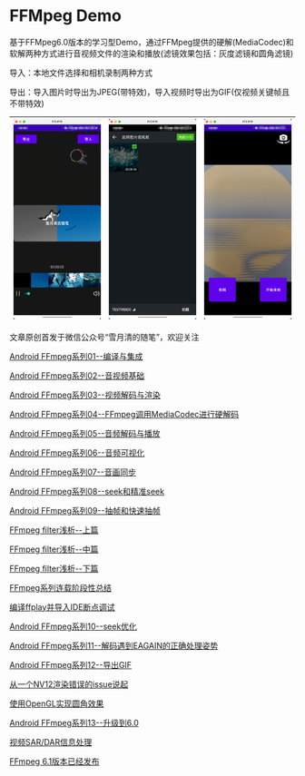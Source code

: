 # FFMpeg Demo

基于FFMpeg6.0版本的学习型Demo，通过FFMpeg提供的硬解(MediaCodec)和软解两种方式进行音视频文件的渲染和播放(滤镜效果包括：灰度滤镜和圆角滤镜)

导入：本地文件选择和相机录制两种方式

导出：导入图片时导出为JPEG(带特效)，导入视频时导出为GIF(仅视频关键帧且不带特效)

| ![主页](./img_main.png) | ![本地文件选择](./img_media_picker.png) | ![拍摄](./img_import_capture.png) |
|-----------------------|-----------------------------------|---------------------------------|

文章原创首发于微信公众号“雪月清的随笔”，欢迎关注

[Android FFmpeg系列01--编译与集成](https://mp.weixin.qq.com/s/pV4vUWmWbnzBK7qizr6YEw)

[Android FFmpeg系列02--音视频基础](https://mp.weixin.qq.com/s/9k4XBZR1i8LpgWt9jR8IvA)

[Android FFmpeg系列03--视频解码与渲染](https://mp.weixin.qq.com/s/cBZcUhZDiZVTXDY4jAWt7Q)

[Android FFmpeg系列04--FFmpeg调用MediaCodec进行硬解码](https://mp.weixin.qq.com/s/mrBiiDT5jvsDDmAJK34TLA)

[Android FFmpeg系列05--音频解码与播放](https://mp.weixin.qq.com/s/fnESmyGDv2iHTE1DxjZ8Kg)

[Android FFmpeg系列06--音频可视化](https://mp.weixin.qq.com/s/xdHyc_E3qdOFxVjRpMxLZA)

[Android FFmpeg系列07--音画同步](https://mp.weixin.qq.com/s/DMScDxucdT_MadChxPgxDQ)

[Android FFmpeg系列08--seek和精准seek](https://mp.weixin.qq.com/s/mSJJdsU8b3HlSq-SgwVl_g)

[Android FFmpeg系列09--抽帧和快速抽帧](https://mp.weixin.qq.com/s/sCGnlxCigKSZwLhuowCk8w)

[FFmpeg filter浅析--上篇](https://mp.weixin.qq.com/s/6PosJFajEvj4sWId_646MQ)

[FFmpeg filter浅析--中篇](https://mp.weixin.qq.com/s/cQoFUByosBG11U770UHopA)

[FFmpeg filter浅析--下篇](https://mp.weixin.qq.com/s/Cz9-KtW1iOLjzHIyC1kstQ)

[FFmpeg系列连载阶段性总结](https://mp.weixin.qq.com/s/B8kqqlXujaIi2KtSWsmA5g)

[编译ffplay并导入IDE断点调试](https://mp.weixin.qq.com/s/hJlRr1MNRuU5QAjTD3ehxw)

[Android FFmpeg系列10--seek优化](https://mp.weixin.qq.com/s/XVN39t_vHn8gaG_ATwaDGA)

[Android FFmpeg系列11--解码遇到EAGAIN的正确处理姿势](https://mp.weixin.qq.com/s/c7VZ53M9t7rSLoWB5WVIVA)

[Android FFmpeg系列12--导出GIF](https://mp.weixin.qq.com/s/AiTrnUOALXPHvptvMBy0Ag)

[从一个NV12渲染错误的issue说起](https://mp.weixin.qq.com/s/rsZGqKxS-LsPL8M8O537Sw)

[使用OpenGL实现圆角效果](https://mp.weixin.qq.com/s/FD9Bv97YD217DC8FrGxROw)

[Android FFmpeg系列13--升级到6.0](https://mp.weixin.qq.com/s/_9d9ag-BkkPGCpHD70VA4Q)

[视频SAR/DAR信息处理](https://mp.weixin.qq.com/s/Z3BWkLbwAKpyYurJW-Llcg)

[FFmpeg 6.1版本已经发布](https://mp.weixin.qq.com/s/K9YkngbXe8rEnIeohf9ufw)
